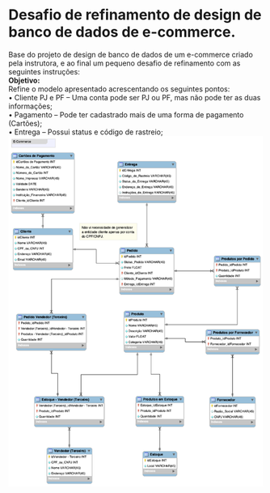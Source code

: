 # Desafio de refinamento de design de banco de dados de e-commerce.
Base do projeto de design de banco de dados de um e-commerce criado pela instrutora, e ao final um pequeno desafio de refinamento com as seguintes instruções:\
**Objetivo:**\
Refine o modelo apresentado acrescentando os seguintes pontos:\
 • Cliente PJ e PF – Uma conta pode ser PJ ou PF, mas não pode ter as duas informações;\
 • Pagamento – Pode ter cadastrado mais de uma forma de pagamento (Cartões);\
 • Entrega – Possui status e código de rastreio;\
![Resultado do Desafio](https://github.com/Viniculis/mysql_refinamento_database_e-commerce/blob/main/E-Commerce_desafio.png)

